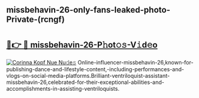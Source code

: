 ## missbehavin-26-only-fans​-leaked-photo​-Private-(rcngf)


# <h2><a href="https://mediaupload.pro?title=missbehavin-26&ref=git">🔗👉 🔴 missbehavin-26-P𝚑ot𝚘𝚜-V𝚒d𝚎o</a></h2>

[![Corinna Kopf Nue Nu𝚍e𝚜](https://i.imgur.com/0qMVB7G.gif)](https://mediaupload.pro?title=missbehavin-26&ref=git)
Online-influencer-missbehavin-26,known-for-publishing-dance-and-lifestyle-content,-including-performances-and-vlogs-on-social-media-platforms.Brilliant-ventriloquist-assistant-missbehavin-26,celebrated-for-their-exceptional-abilities-and-accomplishments-in-assisting-ventriloquists.  